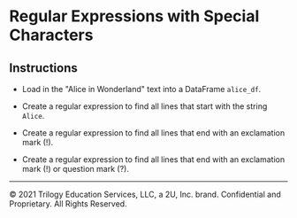 # Regular Expressions with Special Characters

## Instructions

* Load in the "Alice in Wonderland" text into a DataFrame `alice_df`.

* Create a regular expression to find all lines that start with the string `Alice`.

* Create a regular expression to find all lines that end with an exclamation mark (!).

* Create a regular expression to find all lines that end with an exclamation mark (!) or question mark (?).



---

© 2021 Trilogy Education Services, LLC, a 2U, Inc. brand.  Confidential and Proprietary.  All Rights Reserved.
